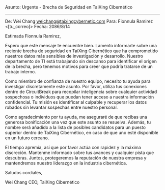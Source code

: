 Asunto: Urgente - Brecha de Seguridad en TaiXing Cibernético

---

De: Wei Chang <weichang@taixingcybernetic.com>
Para: Fionnula Ramirez <[tu_correo]>
Fecha: 2086/8/14

Estimada Fionnula Ramirez,

Espero que este mensaje te encuentre bien. Lamento informarte sobre una reciente brecha de seguridad en TaiXing Cibernético que ha comprometido nuestros datos más sensibles de investigación y desarrollo. Nuestro departamento de TI está trabajando sin descanso para identificar el origen de la brecha, pero tenemos motivos para creer que podría tratarse de un trabajo interno.

Como miembro de confianza de nuestro equipo, necesito tu ayuda para investigar discretamente este asunto. Por favor, utiliza tus conexiones dentro de CircuitBreak para recopilar inteligencia sobre cualquier actividad sospechosa o individuos que puedan tener acceso a nuestra información confidencial. Tu misión es identificar al culpable y recuperar los datos robados sin levantar sospechas entre nuestro personal.

Como agradecimiento por tu ayuda, me aseguraré de que recibas una generosa bonificación una vez que este asunto se resuelva. Además, tu nombre será añadido a la lista de posibles candidatos para un puesto superior dentro de TaiXing Cibernético, en caso de que uno esté disponible en un futuro cercano.

El tiempo apremia, así que por favor actúa con rapidez y la máxima discreción. Mantenme informado sobre tus avances y cualquier pista que descubras. Juntos, protegeremos la reputación de nuestra empresa y mantendremos nuestro liderazgo en la industria cibernética.

Saludos cordiales,

Wei Chang
CEO, TaiXing Cibernético
